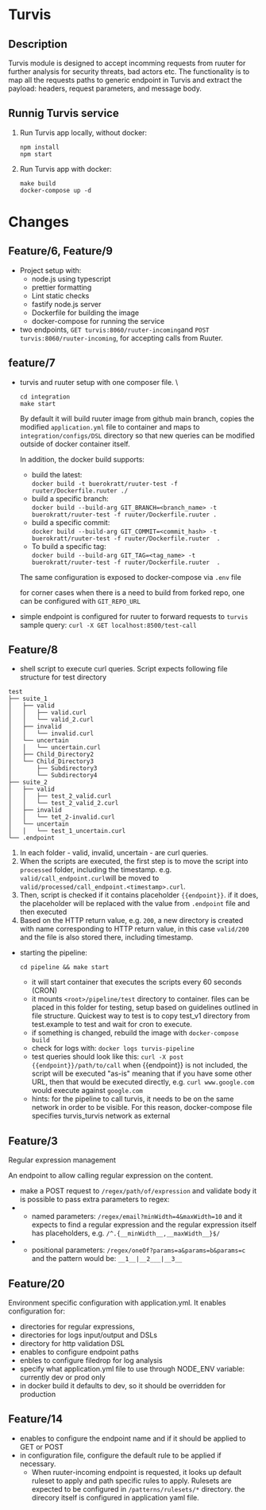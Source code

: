 # Turvis

## Description
Turvis module is designed to accept incomming requests from ruuter for further analysis for security threats, bad actors etc.
The functionality is to map all the requests paths to generic endpoint in Turvis and extract the payload: headers, request parameters, and message body.

## Runnig Turvis service
1. Run Turvis app locally, without docker:
   ```
   npm install
   npm start
   ```
2. Run Turvis app with docker:
   ```
   make build
   docker-compose up -d
   ```

# Changes
## Feature/6, Feature/9
- Project setup with: 
  - node.js using typescript
  - prettier formatting
  - Lint static checks
  - fastify node.js server
  - Dockerfile for building the image
  - docker-compose for running the service
- two endpoints, `GET turvis:8060/ruuter-incoming`and `POST turvis:8060/ruuter-incoming`, for accepting calls from Ruuter.

## feature/7
- turvis and ruuter setup with one composer file. \
   ```
   cd integration
   make start
   ```
   By default it will build ruuter image from github main branch, copies the modified `application.yml` file to container and maps to `integration/configs/DSL` directory so that new queries can be modified outside of docker container itself.

   In addition, the docker build supports:

   - build the latest: \
   `docker build -t buerokratt/ruuter-test -f ruuter/Dockerfile.ruuter ./`
   -  build a specific branch: \
   `docker build --build-arg GIT_BRANCH=<branch_name> -t buerokratt/ruuter-test -f ruuter/Dockerfile.ruuter .`
   - build a specific commit: \
   `docker build --build-arg GIT_COMMIT=<commit_hash> -t buerokratt/ruuter-test -f ruuter/Dockerfile.ruuter  .`
   - To build a specific tag: \
   `docker build --build-arg GIT_TAG=<tag_name> -t buerokratt/ruuter-test -f ruuter/Dockerfile.ruuter  .`

   The same configuration is exposed to docker-compose via `.env` file

   for corner cases when there is a need to build from forked repo, one can be configured with `GIT_REPO_URL`

- simple endpoint is configured for ruuter to forward requests to `turvis` \
  sample query: `curl -X GET localhost:8500/test-call`

## Feature/8
- shell script to execute curl queries. Script expects following file structure for test directory
```
test
├── suite_1
│   ├── valid
│   │   ├── valid.curl
│   │   └── valid_2.curl
│   ├── invalid
│   │   └── invalid.curl
│   └── uncertain
│   │   └── uncertain.curl
│   ├── Child_Directory2
│   └── Child_Directory3
│       ├── Subdirectory3
│       └── Subdirectory4
├── suite_2
│   ├── valid
│   │   ├── test_2_valid.curl
│   │   └── test_2_valid_2.curl
│   ├── invalid
│   │   └── tet_2-invalid.curl
│   └── uncertain
│   │   └── test_1_uncertain.curl
└── .endpoint
```
1. In each folder - valid, invalid, uncertain - are curl queries.
2.  When the scripts are executed, the first step is to move the script into `processed` folder, including the timestamp. e.g. `valid/call_endpoint.curl`will be moved to `valid/processed/call_endpoint.<timestamp>.curl`. 
3.  Then, script is checked if it contains placeholder `{{endpoint}}`. if it does, the placeholder will be replaced with the value from `.endpoint` file and then executed
4.  Based on the HTTP return value, e.g. `200`, a new directory is created with name corresponding to HTTP return value, in this case `valid/200` and the file is also stored there, including timestamp.

- starting the pipeline:
  ```
  cd pipeline && make start 
  ```
  -  it will start container that executes the scripts every 60 seconds (CRON)
  -  it mounts `<root>/pipeline/test` directory to container. files can be placed in this folder for testing, setup based on guidelines outlined in file structure. Quickest way to test is to copy test_v1 directory from test.example to test and wait for cron to execute.
  -  if something is changed, rebuild the image with `docker-compose build`
  -  check for logs with: `docker logs turvis-pipeline`
  -  test queries should look like this:
  `curl -X post {{endpoint}}/path/to/call`
  when {{endpoint}} is not included, the script will be executed "as-is" meaning that if you have some other URL, then that would be executed directly, e.g. `curl www.google.com` would execute against `google.com`
  - hints: for the pipeline to call turvis, it needs to be on the same network in order to be visible. For this reason, docker-compose file specifies turvis_turvis network as external


## Feature/3
Regular expression management

An endpoint to allow calling regular expression on the content.

- make a POST request to `/regex/path/of/expression` and validate body
it is possible to pass extra parameters to regex:
- - named parameters:
   `/regex/email?minWidth=4&maxWidth=10` and it expects to find a regular expression and the regular expression itself has placeholders, e.g.
   `/^.{__minWidth__,__maxWidth__}$/`
- - positional parameters:
   `/regex/oneOf?params=a&params=b&params=c` and the pattern would be:
   `__1__|__2___|__3__` 

## Feature/20
Environment specific configuration with application.yml. It enables configuration for:
- directories for regular expressions, 
- directories for logs input/output and DSLs
- directory for http validation DSL
- enables to configure endpoint paths
- enbles to configure filedrop for log analysis
- specify what application.yml file to use through NODE_ENV variable: currently dev or prod only
- in docker build it defaults to dev, so it should be overridden for production

## Feature/14
- enables to configure the endpoint name and if it should be applied to GET or POST
- in configuration file, configure the default rule to be applied if necessary.
  - When ruuter-incoming endpoint is requested, it looks up default ruleset to apply and path specific rules to apply.
   Rulesets are expected to be configured in `/patterns/rulesets/*` directory. the direcory itself is configured
   in application yaml file.
